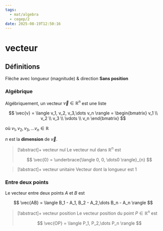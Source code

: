 ```yaml
---
tags:
  - mat/algebra
  - cegep/2
date: 2025-08-19T12:50:16
---
```


# vecteur

## Définitions

Flèche avec longueur (magnitude) & direction
**Sans position**

### Algébrique

Algébriquement, un vecteur $\vec{v}\in \mathbb{R}^n$ est une liste

$$
\vec{v} = \langle v_1, v_2, v_3,\dots v_n \rangle = \begin{bmatrix}
v_1 \\
v_2 \\
v_3 \\
\vdots \\
v_n
\end{bmatrix}
$$

où $v_1, v_2, v_3,\dots v_n \in \mathbb{R}$

$n$ est la **dimension** de $\vec{v}$.

> [!abstract]+ vecteur nul
> Le vecteur nul dans $\mathbb{R}^n$ est
> 
> $$
> \vec{0} = \underbrace{\langle 0, 0, \dots0 \rangle}_{n}
> $$

> [!abstract]+ vecteur unitaire
> Vecteur dont la longueur est 1

### Entre deux points

Le vecteur entre deux points $A$ et $B$ est

$$
\vec{AB} = \langle B_1 - A_1, B_2 - A_2,\dots B_n - A_n \rangle
$$

> [!abstract]+ vecteur position
> Le vecteur position du point $P\in \mathbb{R}^n$ est
> 
> $$
> \vec{OP} = \langle P_1, P_2,\dots P_n \rangle
> $$